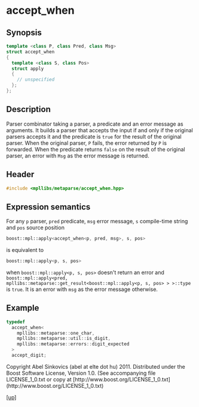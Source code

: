 # accept_when

## Synopsis

```cpp
template <class P, class Pred, class Msg>
struct accept_when
{
  template <class S, class Pos>
  struct apply
  {
    // unspecified
  };
};
```

## Description

Parser combinator taking a parser, a predicate and an error message as
arguments. It builds a parser that accepts the input if and only if the original
parsers accepts it and the predicate is `true` for the result of the
original parser. When the original parser, `P` fails, the error returned by `P`
is forwarded. When the predicate returns `false` on the result of the original
parser, an error with `Msg` as the error message is returned.

## Header

```cpp
#include <mpllibs/metaparse/accept_when.hpp>
```

## Expression semantics

For any `p` parser, `pred` predicate, `msg` error message, `s` compile-time
string and `pos` source position

```cpp
boost::mpl::apply<accept_when<p, pred, msg>, s, pos>
```

is equivalent to

```cpp
boost::mpl::apply<p, s, pos>
```

when `boost::mpl::apply<p, s, pos>` doesn't return an error and
`boost::mpl::apply<pred, mpllibs::metaparse::get_result<boost::mpl::apply<p, s, pos> > >::type`
is `true`. It is an error with `msg` as the error message otherwise.

## Example

```cpp
typedef
  accept_when<
    mpllibs::metaparse::one_char,
    mpllibs::metaparse::util::is_digit,
    mpllibs::metaparse::errors::digit_expected
  >
  accept_digit;
```

<p class="copyright">
Copyright Abel Sinkovics (abel at elte dot hu) 2011.
Distributed under the Boost Software License, Version 1.0.
(See accompanying file LICENSE_1_0.txt or copy at
[http://www.boost.org/LICENSE_1_0.txt](http://www.boost.org/LICENSE_1_0.txt)
</p>

[[up]](reference.html)


